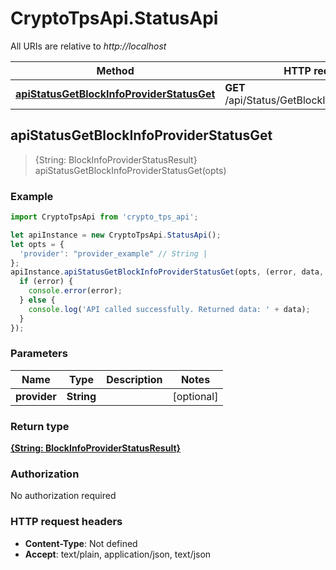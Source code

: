 # CryptoTpsApi.StatusApi

All URIs are relative to *http://localhost*

Method | HTTP request | Description
------------- | ------------- | -------------
[**apiStatusGetBlockInfoProviderStatusGet**](StatusApi.md#apiStatusGetBlockInfoProviderStatusGet) | **GET** /api/Status/GetBlockInfoProviderStatus | 



## apiStatusGetBlockInfoProviderStatusGet

> {String: BlockInfoProviderStatusResult} apiStatusGetBlockInfoProviderStatusGet(opts)



### Example

```javascript
import CryptoTpsApi from 'crypto_tps_api';

let apiInstance = new CryptoTpsApi.StatusApi();
let opts = {
  'provider': "provider_example" // String | 
};
apiInstance.apiStatusGetBlockInfoProviderStatusGet(opts, (error, data, response) => {
  if (error) {
    console.error(error);
  } else {
    console.log('API called successfully. Returned data: ' + data);
  }
});
```

### Parameters


Name | Type | Description  | Notes
------------- | ------------- | ------------- | -------------
 **provider** | **String**|  | [optional] 

### Return type

[**{String: BlockInfoProviderStatusResult}**](BlockInfoProviderStatusResult.md)

### Authorization

No authorization required

### HTTP request headers

- **Content-Type**: Not defined
- **Accept**: text/plain, application/json, text/json

